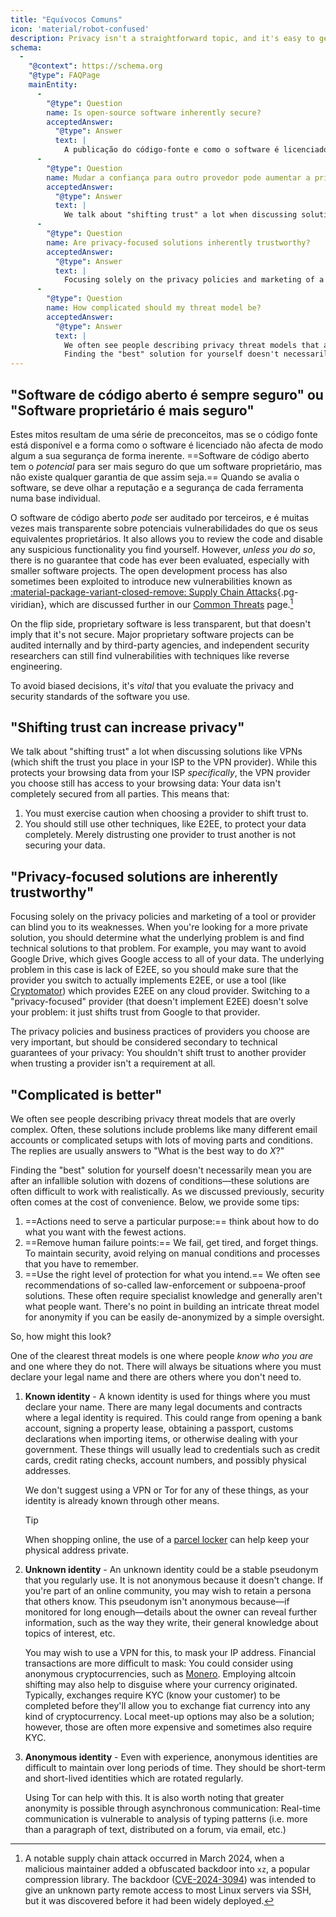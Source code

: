 ```yaml
---
title: "Equívocos Comuns"
icon: 'material/robot-confused'
description: Privacy isn't a straightforward topic, and it's easy to get caught up in marketing claims and other disinformation.
schema:
  - 
    "@context": https://schema.org
    "@type": FAQPage
    mainEntity:
      - 
        "@type": Question
        name: Is open-source software inherently secure?
        acceptedAnswer:
          "@type": Answer
          text: |
            A publicação do código-fonte e como o software é licenciado não significa, de forma alguma, segurança. O software de código aberto tem o potencial de ser mais seguro do que o software proprietário, mas não há absolutamente nenhuma garantia de que seja assim. Quando você avalia um software, você deve olhar a reputação e a segurança de cada ferramenta de forma individual.
      - 
        "@type": Question
        name: Mudar a confiança para outro provedor pode aumentar a privacidade?
        acceptedAnswer:
          "@type": Answer
          text: |
            We talk about "shifting trust" a lot when discussing solutions like VPNs (which shift the trust you place in your ISP to the VPN provider). While this protects your browsing data from your ISP specifically, the VPN provider you choose still has access to your browsing data: Your data isn't completely secured from all parties.
      - 
        "@type": Question
        name: Are privacy-focused solutions inherently trustworthy?
        acceptedAnswer:
          "@type": Answer
          text: |
            Focusing solely on the privacy policies and marketing of a tool or provider can blind you to its weaknesses. When you're looking for a more private solution, you should determine what the underlying problem is and find technical solutions to that problem. For example, you may want to avoid Google Drive, which gives Google access to all of your data. The underlying problem in this case is lack of E2EE, so you should make sure that the provider you switch to actually implements E2EE, or use a tool (like Cryptomator) which provides E2EE on any cloud provider. Switching to a "privacy-focused" provider (that doesn't implement E2EE) doesn't solve your problem: it just shifts trust from Google to that provider.
      - 
        "@type": Question
        name: How complicated should my threat model be?
        acceptedAnswer:
          "@type": Answer
          text: |
            We often see people describing privacy threat models that are overly complex. Often, these solutions include problems like many different email accounts or complicated setups with lots of moving parts and conditions. The replies are usually answers to "What is the best way to do X?"
            Finding the "best" solution for yourself doesn't necessarily mean you are after an infallible solution with dozens of conditions—these solutions are often difficult to work with realistically. As we discussed previously, security often comes at the cost of convenience.
---
```


## "Software de código aberto é sempre seguro" ou "Software proprietário é mais seguro"

Estes mitos resultam de uma série de preconceitos, mas se o código fonte está disponível e a forma como o software é licenciado não afecta de modo algum a sua segurança de forma inerente. ==Software de código aberto tem o *potencial* para ser mais seguro do que um software proprietário, mas não existe qualquer garantia de que assim seja.== Quando se avalia o software, se deve olhar a reputação e a segurança de cada ferramenta numa base individual.

O software de código aberto *pode* ser auditado por terceiros, e é muitas vezes mais transparente sobre potenciais vulnerabilidades do que os seus equivalentes proprietários. It also allows you to review the code and disable any suspicious functionality you find yourself. However, *unless you do so*, there is no guarantee that code has ever been evaluated, especially with smaller software projects. The open development process has also sometimes been exploited to introduce new vulnerabilities known as [:material-package-variant-closed-remove: Supply Chain Attacks](common-threats.md#attacks-against-certain-organizations ""){.pg-viridian}, which are discussed further in our [Common Threats](common-threats.md) page.[^1]

On the flip side, proprietary software is less transparent, but that doesn't imply that it's not secure. Major proprietary software projects can be audited internally and by third-party agencies, and independent security researchers can still find vulnerabilities with techniques like reverse engineering.

To avoid biased decisions, it's *vital* that you evaluate the privacy and security standards of the software you use.

## "Shifting trust can increase privacy"

We talk about "shifting trust" a lot when discussing solutions like VPNs (which shift the trust you place in your ISP to the VPN provider). While this protects your browsing data from your ISP *specifically*, the VPN provider you choose still has access to your browsing data: Your data isn't completely secured from all parties. This means that:

1. You must exercise caution when choosing a provider to shift trust to.
2. You should still use other techniques, like E2EE, to protect your data completely. Merely distrusting one provider to trust another is not securing your data.

## "Privacy-focused solutions are inherently trustworthy"

Focusing solely on the privacy policies and marketing of a tool or provider can blind you to its weaknesses. When you're looking for a more private solution, you should determine what the underlying problem is and find technical solutions to that problem. For example, you may want to avoid Google Drive, which gives Google access to all of your data. The underlying problem in this case is lack of E2EE, so you should make sure that the provider you switch to actually implements E2EE, or use a tool (like [Cryptomator](../encryption.md#cryptomator-cloud)) which provides E2EE on any cloud provider. Switching to a "privacy-focused" provider (that doesn't implement E2EE) doesn't solve your problem: it just shifts trust from Google to that provider.

The privacy policies and business practices of providers you choose are very important, but should be considered secondary to technical guarantees of your privacy: You shouldn't shift trust to another provider when trusting a provider isn't a requirement at all.

## "Complicated is better"

We often see people describing privacy threat models that are overly complex. Often, these solutions include problems like many different email accounts or complicated setups with lots of moving parts and conditions. The replies are usually answers to "What is the best way to do *X*?"

Finding the "best" solution for yourself doesn't necessarily mean you are after an infallible solution with dozens of conditions—these solutions are often difficult to work with realistically. As we discussed previously, security often comes at the cost of convenience. Below, we provide some tips:

1. ==Actions need to serve a particular purpose:== think about how to do what you want with the fewest actions.
2. ==Remove human failure points:== We fail, get tired, and forget things. To maintain security, avoid relying on manual conditions and processes that you have to remember.
3. ==Use the right level of protection for what you intend.== We often see recommendations of so-called law-enforcement or subpoena-proof solutions. These often require specialist knowledge and generally aren't what people want. There's no point in building an intricate threat model for anonymity if you can be easily de-anonymized by a simple oversight.

So, how might this look?

One of the clearest threat models is one where people *know who you are* and one where they do not. There will always be situations where you must declare your legal name and there are others where you don't need to.

1. **Known identity** - A known identity is used for things where you must declare your name. There are many legal documents and contracts where a legal identity is required. This could range from opening a bank account, signing a property lease, obtaining a passport, customs declarations when importing items, or otherwise dealing with your government. These things will usually lead to credentials such as credit cards, credit rating checks, account numbers, and possibly physical addresses.

    We don't suggest using a VPN or Tor for any of these things, as your identity is already known through other means.

    <div class="admonition tip" markdown>
    <p class="admonition-title">Tip</p>

    When shopping online, the use of a [parcel locker](https://en.wikipedia.org/wiki/Parcel_locker) can help keep your physical address private.

    </div>

2. **Unknown identity** - An unknown identity could be a stable pseudonym that you regularly use. It is not anonymous because it doesn't change. If you're part of an online community, you may wish to retain a persona that others know. This pseudonym isn't anonymous because—if monitored for long enough—details about the owner can reveal further information, such as the way they write, their general knowledge about topics of interest, etc.

    You may wish to use a VPN for this, to mask your IP address. Financial transactions are more difficult to mask: You could consider using anonymous cryptocurrencies, such as [Monero](../cryptocurrency.md#monero). Employing altcoin shifting may also help to disguise where your currency originated. Typically, exchanges require KYC (know your customer) to be completed before they'll allow you to exchange fiat currency into any kind of cryptocurrency. Local meet-up options may also be a solution; however, those are often more expensive and sometimes also require KYC.

3. **Anonymous identity** - Even with experience, anonymous identities are difficult to maintain over long periods of time. They should be short-term and short-lived identities which are rotated regularly.

    Using Tor can help with this. It is also worth noting that greater anonymity is possible through asynchronous communication: Real-time communication is vulnerable to analysis of typing patterns (i.e. more than a paragraph of text, distributed on a forum, via email, etc.)

[^1]: A notable supply chain attack occurred in March 2024, when a malicious maintainer added a obfuscated backdoor into `xz`, a popular compression library. The backdoor ([CVE-2024-3094](https://cve.org/CVERecord?id=CVE-2024-3094)) was intended to give an unknown party remote access to most Linux servers via SSH, but it was discovered before it had been widely deployed.
